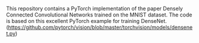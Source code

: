This repository contains a PyTorch implementation of the paper Densely Connected Convolutional Networks trained on the MNIST dataset. The code is based on this excellent PyTorch example for training DenseNet.(https://github.com/pytorch/vision/blob/master/torchvision/models/densenet.py)

